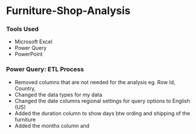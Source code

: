 # Furniture-Shop-Analysis

### Tools Used
- Microsoft Excel
- Power Query
- PowerPoint

### Power Query: ETL Process
- Removed columns that are not needed for the analysis eg. Row Id, Country,
- Changed the data types for my data
- Changed the date columns regional settings for query options to English (US)
- Added the duration column to show days btw ording and shipping of the furniture
- Added the months column and 
